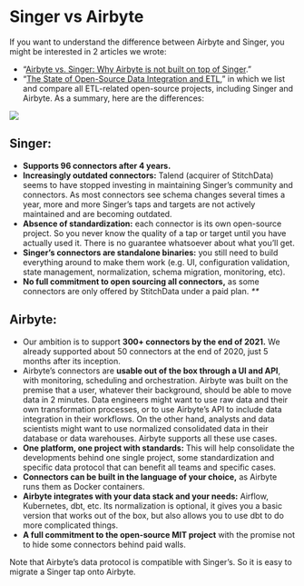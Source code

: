 # Singer vs Airbyte

If you want to understand the difference between Airbyte and Singer, you might be interested in 2 articles we wrote:

* “[Airbyte vs. Singer: Why Airbyte is not built on top of Singer](https://airbyte.io/articles/data-engineering-thoughts/airbyte-vs-singer-why-airbyte-is-not-built-on-top-of-singer/).”
* “[The State of Open-Source Data Integration and ETL](https://airbyte.io/articles/data-engineering-thoughts/the-state-of-open-source-data-integration-and-etl/),” in which we list and compare all ETL-related open-source projects, including Singer and Airbyte. As a summary, here are the differences:

![](https://airbyte.io/wp-content/uploads/2020/10/Landscape-of-open-source-data-integration-platforms-4.png)

## **Singer:**

* **Supports 96 connectors after 4 years.**
* **Increasingly outdated connectors:** Talend \(acquirer of StitchData\) seems to have stopped investing in maintaining Singer’s community and connectors. As most connectors see schema changes several times a year, more and more Singer’s taps and targets are not actively maintained and are becoming outdated. 
* **Absence of standardization:** each connector is its own open-source project. So you never know the quality of a tap or target until you have actually used it. There is no guarantee whatsoever about what you’ll get.
* **Singer’s connectors are standalone binaries:** you still need to build everything around to make them work \(e.g. UI, configuration validation, state management, normalization, schema migration, monitoring, etc\). 
* **No full commitment to open sourcing all connectors,** as some connectors are only offered by StitchData under a paid plan.  _\*\*_

## **Airbyte:**

* Our ambition is to support **300+ connectors by the end of 2021.** We already supported about 50 connectors at the end of 2020, just 5 months after its inception. 
* Airbyte’s connectors are **usable out of the box through a UI and API**, with monitoring, scheduling and orchestration. Airbyte was built on the premise that a user, whatever their background, should be able to move data in 2 minutes. Data engineers might want to use raw data and their own transformation processes, or to use Airbyte’s API to include data integration in their workflows. On the other hand, analysts and data scientists might want to use normalized consolidated data in their database or data warehouses. Airbyte supports all these use cases.  
* **One platform, one project with standards:** This will help consolidate the developments behind one single project, some standardization and specific data protocol that can benefit all teams and specific cases. 
* **Connectors can be built in the language of your choice,** as Airbyte runs them as Docker containers.
* **Airbyte integrates with your data stack and your needs:** Airflow, Kubernetes, dbt, etc. Its normalization is optional, it gives you a basic version that works out of the box, but also allows you to use dbt to do more complicated things.
* **A full commitment to the open-source MIT project** with the promise not to hide some connectors behind paid walls.

Note that Airbyte’s data protocol is compatible with Singer’s. So it is easy to migrate a Singer tap onto Airbyte.

